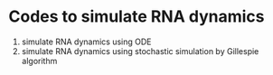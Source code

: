 # Codes to simulate RNA dynamics  

1. simulate RNA dynamics using ODE
2. simulate RNA dynamics using stochastic simulation by Gillespie algorithm

